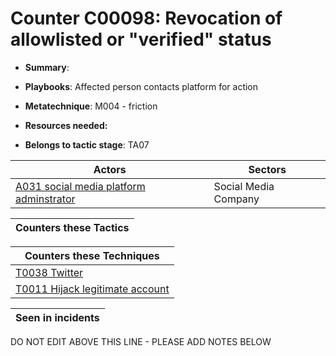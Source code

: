 # Counter C00098: Revocation of allowlisted or "verified" status

* **Summary**: 

* **Playbooks**: Affected person contacts platform for action

* **Metatechnique**: M004 - friction

* **Resources needed:** 

* **Belongs to tactic stage**: TA07


| Actors | Sectors |
| ------ | ------- |
| [A031 social media platform adminstrator](../actors/A031.md) | Social Media Company |



| Counters these Tactics |
| ---------------------- |



| Counters these Techniques |
| ------------------------- |
| [T0038 Twitter](../techniques/T0038.md) |
| [T0011 Hijack legitimate account](../techniques/T0011.md) |



| Seen in incidents |
| ----------------- |


DO NOT EDIT ABOVE THIS LINE - PLEASE ADD NOTES BELOW